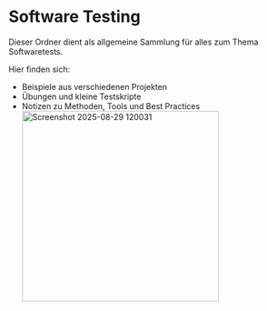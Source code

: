 # Software Testing

Dieser Ordner dient als allgemeine Sammlung für alles zum Thema Softwaretests.  

Hier finden sich:  
- Beispiele aus verschiedenen Projekten  
- Übungen und kleine Testskripte  
- Notizen zu Methoden, Tools und Best Practices  <img width="346" height="335" alt="Screenshot 2025-08-29 120031" src="https://github.com/user-attachments/assets/602aeff8-fa54-47ec-a571-ec86a89bc7d6" />



